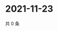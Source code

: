 # 2021-11-23

共 0 条

<!-- BEGIN WEIBO -->
<!-- 最后更新时间 Tue Nov 23 2021 20:13:40 GMT+0800 (China Standard Time) -->

<!-- END WEIBO -->
